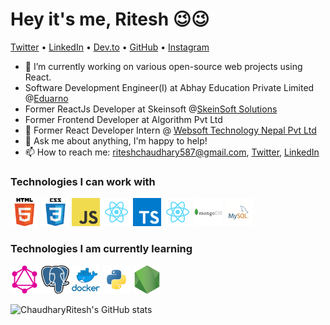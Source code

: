 # Hey it's me, Ritesh 😉😉

<a href="https://twitter.com/intent/follow?screen_name=riteshdheeraj&tw_p=followbutton/">Twitter</a> •
<a href="https://www.linkedin.com/in/riteshchaudhari7/">LinkedIn</a> •
<a href="https://dev.to/chaudharyritesh">Dev.to</a> •
<a href="https://github.com/ChaudharyRitesh/">GitHub</a> •
<a href="https://instagram.com/itsriteshchaudhari/">Instagram</a>
<br />

- 🔭 I’m currently working on various open-source web projects using React.
- Software Development Engineer(I) at Abhay Education Private Limited @[Eduarno](https://urdoer.com)
- Former ReactJs Developer at Skeinsoft @[SkeinSoft Solutions](https://skeinsoft.com)
- Former Frontend Developer at Algorithm Pvt Ltd
- 🌱 Former React Developer Intern @ [Websoft Technology Nepal Pvt Ltd](https://websoftnepal.com.np/)
- 💬 Ask me about anything, I'm happy to help!
- 📫 How to reach me: riteshchaudhary587@gmail.com, [Twitter](https://twitter.com/riteshdheeraj), [LinkedIn](https://www.linkedin.com/in/riteshchaudhari7/)


### Technologies I can work with
<code><img height="45" alt="HTML5" style="background: white;" src="https://raw.githubusercontent.com/github/explore/80688e429a7d4ef2fca1e82350fe8e3517d3494d/topics/html/html.png"></code>
<code><img height="45" alt="CSS3" style="background: white;" src="https://raw.githubusercontent.com/github/explore/80688e429a7d4ef2fca1e82350fe8e3517d3494d/topics/css/css.png"></code>
<code><img height="45" alt="JavaScript" style="background: white;" src="https://raw.githubusercontent.com/github/explore/80688e429a7d4ef2fca1e82350fe8e3517d3494d/topics/javascript/javascript.png"></code>
<code><img height="45" alt="React" style="background: white;" src="https://raw.githubusercontent.com/github/explore/80688e429a7d4ef2fca1e82350fe8e3517d3494d/topics/react/react.png"></code>
<code><img height="45" alt="TypeScript" style="background: white;" src="https://raw.githubusercontent.com/github/explore/80688e429a7d4ef2fca1e82350fe8e3517d3494d/topics/typescript/typescript.png"></code>
<code><img height="45" alt="ReactNative" style="background: white;" style="background: white;" src="https://raw.githubusercontent.com/github/explore/80688e429a7d4ef2fca1e82350fe8e3517d3494d/topics/react-native/react-native.png"></code>
<code><img height="45" alt="MongoDB" style="background: white;" src="https://raw.githubusercontent.com/github/explore/80688e429a7d4ef2fca1e82350fe8e3517d3494d/topics/mongodb/mongodb.png"></code>
<code><img height="45" alt="MySQL" style="background: white;" src="https://raw.githubusercontent.com/github/explore/80688e429a7d4ef2fca1e82350fe8e3517d3494d/topics/mysql/mysql.png"></code>

###

### Technologies I am currently learning

<code><img height="45" alt="GraphQL" style="background: white;" src="https://raw.githubusercontent.com/github/explore/80688e429a7d4ef2fca1e82350fe8e3517d3494d/topics/graphql/graphql.png"></code>
<code><img height="45" alt="PostgreSQL" style="background: white;" src="https://raw.githubusercontent.com/github/explore/80688e429a7d4ef2fca1e82350fe8e3517d3494d/topics/postgresql/postgresql.png"></code>
<code><img height="45" alt="Docker" style="background: white;" src="https://raw.githubusercontent.com/github/explore/80688e429a7d4ef2fca1e82350fe8e3517d3494d/topics/docker/docker.png"></code>
<code><img height="45" alt="Python" style="background: white;" src="https://raw.githubusercontent.com/github/explore/80688e429a7d4ef2fca1e82350fe8e3517d3494d/topics/python/python.png"></code>
<code><img height="45" alt="Node.js" style="background: white;" src="https://raw.githubusercontent.com/github/explore/80688e429a7d4ef2fca1e82350fe8e3517d3494d/topics/nodejs/nodejs.png"></code>


![ChaudharyRitesh's GitHub stats](https://github-readme-stats.vercel.app/api?username=chaudharyritesh&show_icons=true&hide=["issues"]&theme=tokyonight)
